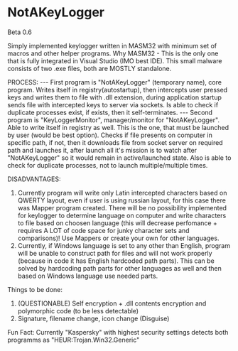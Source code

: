 # NotAKeyLogger

Beta 0.6

Simply implemented keylogger written in MASM32 with minimum set of macros and other helper programs.
Why MASM32 - This is the only one that is fully integrated in Visual Studio (IMO best IDE).
This small malware consists of two .exe files, both are MOSTLY standalone.

PROCESS:
--- First program is "NotAKeyLogger" (temporary name), core program.
Writes itself in registry(autostartup), then intercepts user pressed keys and writes them to file with .dll extension, during application startup sends file with intercepted keys to server via sockets. Is able to check if duplicate processes exist, if exists, then it self-terminates.
--- Second program is "KeyLoggerMonitor", manager/monitor for "NotAKeyLogger". 
Able to write itself in registry as well.
This is the one, that must be launched by user (would be best option). Checks if file presents on computer in specific path, if not, then it downloads file from socket server on required path and launches it, after launch all it's mission is to watch after "NotAKeyLogger" so it would remain in active/launched state. Also is able to check for duplicate processes, not to launch multiple/multiple times.

DISADVANTAGES:
1. Currently program will write only Latin intercepted characters based on QWERTY layout, even if user is using russian layout, for this case there was Mapper program created. 
There will be no possibility implemented for keylogger to determine language on computer and write characters to file based on choosen language (this will decrease perfomance + requires A LOT of code space for junky character sets and comparisons)! Use Mappers or create your own for other languages. 
2. Currently, if Windows language is set to any other than English, program will be unable to construct path for files and will not work properly (because in code it has English hardcoded path parts). This can be solved by hardcoding path parts for other languages as well and then based on Windows language use needed parts.

Things to be done:
1. (QUESTIONABLE) Self encryption + .dll contents encryption and polymorphic code (to be less detectable)
2. Signature, filename change, icon change (Disguise)

Fun Fact: Currently "Kaspersky" with highest security settings detects both programms as "HEUR:Trojan.Win32.Generic"
